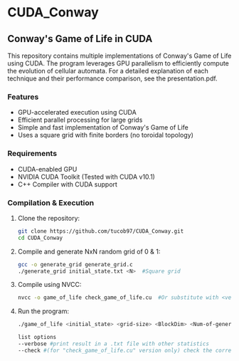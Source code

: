 # CUDA_Conway

## Conway's Game of Life in CUDA  

This repository contains multiple implementations of Conway's Game of Life using CUDA. The program leverages GPU parallelism to efficiently compute the evolution of cellular automata. For a detailed explanation of each technique and their performance comparison, see the
presentation.pdf.

### Features  
- GPU-accelerated execution using CUDA  
- Efficient parallel processing for large grids  
- Simple and fast implementation of Conway's Game of Life  
- Uses a square grid with finite borders (no toroidal topology)  

### Requirements  
- CUDA-enabled GPU  
- NVIDIA CUDA Toolkit  (Tested with CUDA v10.1)
- C++ Compiler with CUDA support  

### Compilation & Execution
1. Clone the repository:  
   ```bash
   git clone https://github.com/tucob97/CUDA_Conway.git
   cd CUDA_Conway
   ```
2. Compile and generate NxN random grid of 0 & 1:  
   ```bash
   gcc -o generate_grid generate_grid.c
   ./generate_grid initial_state.txt <N>  #Square grid
   ```
3. Compile using NVCC:  
   ```bash
   nvcc -o game_of_life check_game_of_life.cu  #Or substitute with <version_type>.cu  
   ```
4. Run the program:  
   ```bash
   ./game_of_life <initial_state> <grid-size> <BlockDim> <Num-of-generations> --options
   
   list options
   --verbose #print result in a .txt file with other statistics
   --check #(for "check_game_of_life.cu" version only) check the correctness of the result
   ```  
